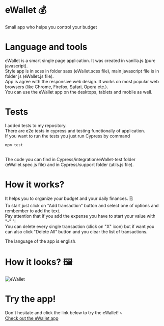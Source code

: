 # eWallet  :moneybag:
Small app who helps you control your budget

# Language and tools
eWallet is a smart single page application. It was created in vanilla.js (pure javascript).
</br>
Style app is in scss in folder sass (eWallet.scss file), main javascript file is in folder js (eWallet.js file).
</br>
App is agree with the responsive web design. It works on most popular web browsers (like Chrome, Firefox, Safari, Opera etc.).
</br>
You can use the eWallet app on the desktops, tablets and mobile as well.

# Tests
I added tests to my repository.
</br>
There are e2e tests in cypress and testing functionally of application. 
</br>
If you want to run the tests you just run Cypress by command
```
npm test
```

</br>
The code you can find in Cypress/integration/eWallet-test folder (eWallet.spec.js file) and in Cypress/support folder (utils.js file).

# How it works?
It helps you to organize your budget and your daily finances. 🗒️
</br>
To start just click on "Add transaction" button and select one of options and rembember to add the text.
</br>
Pay attention that if you add the expense you have to start your value with "-"  "!
</br>
You can delete every single transaction (click on "X" icon) but if want you can also click "Delete All"  button and you clear the list of transactions.
</br>

The language of the app is english.

# How it looks? 🖼️
![eWallet](https://i.imgur.com/O7i0nRk.png)

# Try the app!
Don't hesitate and click the link below to try the eWallet! ⤵️
</br>
[Check out the eWallet app](https://emarcins.github.io/eWallet/)
